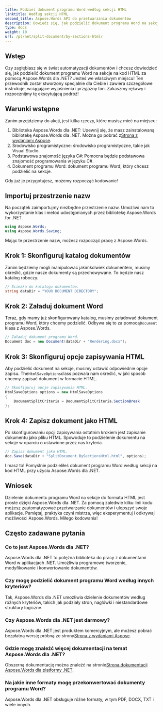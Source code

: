 ```yaml
---
title: Podziel dokument programu Word według sekcji HTML
linktitle: Według sekcji HTML
second_title: Aspose.Words API do przetwarzania dokumentów
description: Dowiedz się, jak podzielić dokument programu Word na sekcje na kod HTML przy użyciu Aspose.Words dla .NET, korzystając ze szczegółowego przewodnika krok po kroku.
type: docs
weight: 10
url: /pl/net/split-document/by-sections-html/
---
```

## Wstęp

Czy zagłębiasz się w świat automatyzacji dokumentów i chcesz dowiedzieć się, jak podzielić dokument programu Word na sekcje na kod HTML za pomocą Aspose.Words dla .NET? Jesteś we właściwym miejscu! Ten przewodnik został stworzony specjalnie dla Ciebie i zawiera szczegółowe instrukcje, wciągające wyjaśnienia i przyjazny ton. Zakaszmy rękawy i rozpocznijmy tę ekscytującą podróż!

## Warunki wstępne

Zanim przejdziemy do akcji, jest kilka rzeczy, które musisz mieć na miejscu:

1.  Biblioteka Aspose.Words dla .NET: Upewnij się, że masz zainstalowaną bibliotekę Aspose.Words dla .NET. Można go pobrać z[Strona z wydaniami Aspose](https://releases.aspose.com/words/net/).
2. Środowisko programistyczne: środowisko programistyczne, takie jak Visual Studio.
3. Podstawowa znajomość języka C#: Pomocna będzie podstawowa znajomość programowania w języku C#.
4. Dokument programu Word: dokument programu Word, który chcesz podzielić na sekcje.

Gdy już je przygotujesz, możemy rozpocząć kodowanie!

## Importuj przestrzenie nazw

Na początek zaimportujmy niezbędne przestrzenie nazw. Umożliwi nam to wykorzystanie klas i metod udostępnianych przez bibliotekę Aspose.Words for .NET.

```csharp
using Aspose.Words;
using Aspose.Words.Saving;
```

Mając te przestrzenie nazw, możesz rozpocząć pracę z Aspose.Words.

## Krok 1: Skonfiguruj katalog dokumentów

Zanim będziemy mogli manipulować jakimkolwiek dokumentem, musimy określić, gdzie nasze dokumenty są przechowywane. To będzie nasz katalog roboczy.

```csharp
// Ścieżka do katalogu dokumentów.
string dataDir = "YOUR DOCUMENT DIRECTORY";
```

## Krok 2: Załaduj dokument Word

 Teraz, gdy mamy już skonfigurowany katalog, musimy załadować dokument programu Word, który chcemy podzielić. Odbywa się to za pomocą`Document` klasa z Aspose.Words.

```csharp
// Załaduj dokument programu Word.
Document doc = new Document(dataDir + "Rendering.docx");
```

## Krok 3: Skonfiguruj opcje zapisywania HTML

 Aby podzielić dokument na sekcje, musimy ustawić odpowiednie opcje zapisu. The`HtmlSaveOptions`class pozwala nam określić, w jaki sposób chcemy zapisać dokument w formacie HTML.

```csharp
// Skonfiguruj opcje zapisywania HTML.
HtmlSaveOptions options = new HtmlSaveOptions
{
    DocumentSplitCriteria = DocumentSplitCriteria.SectionBreak
};
```

## Krok 4: Zapisz dokument jako HTML

Po skonfigurowaniu opcji zapisywania ostatnim krokiem jest zapisanie dokumentu jako pliku HTML. Spowoduje to podzielenie dokumentu na sekcje w oparciu o ustawione przez nas kryteria.

```csharp
// Zapisz dokument jako HTML.
doc.Save(dataDir + "SplitDocument.BySectionsHtml.html", options);
```

I masz to! Pomyślnie podzieliłeś dokument programu Word według sekcji na kod HTML przy użyciu Aspose.Words dla .NET.

## Wniosek

Dzielenie dokumentu programu Word na sekcje do formatu HTML jest proste dzięki Aspose.Words dla .NET. Za pomocą zaledwie kilku linii kodu możesz zautomatyzować przetwarzanie dokumentów i ulepszyć swoje aplikacje. Pamiętaj, praktyka czyni mistrza, więc eksperymentuj i odkrywaj możliwości Aspose.Words. Miłego kodowania!

## Często zadawane pytania

### Co to jest Aspose.Words dla .NET?

Aspose.Words dla .NET to potężna biblioteka do pracy z dokumentami Word w aplikacjach .NET. Umożliwia programowe tworzenie, modyfikowanie i konwertowanie dokumentów.

### Czy mogę podzielić dokument programu Word według innych kryteriów?

Tak, Aspose.Words dla .NET umożliwia dzielenie dokumentów według różnych kryteriów, takich jak podziały stron, nagłówki i niestandardowe struktury logiczne.

### Czy Aspose.Words dla .NET jest darmowy?

 Aspose.Words dla .NET jest produktem komercyjnym, ale możesz pobrać bezpłatną wersję próbną ze strony[Strona z wydaniami Aspose](https://releases.aspose.com/).

### Gdzie mogę znaleźć więcej dokumentacji na temat Aspose.Words dla .NET?

 Obszerną dokumentację można znaleźć na stronie[Strona dokumentacji Aspose.Words dla platformy .NET](https://reference.aspose.com/words/net/).

### Na jakie inne formaty mogę przekonwertować dokumenty programu Word?

Aspose.Words dla .NET obsługuje różne formaty, w tym PDF, DOCX, TXT i wiele innych.